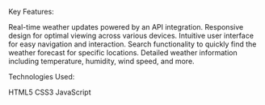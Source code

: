 Key Features:

Real-time weather updates powered by an API integration.
Responsive design for optimal viewing across various devices.
Intuitive user interface for easy navigation and interaction.
Search functionality to quickly find the weather forecast for specific locations.
Detailed weather information including temperature, humidity, wind speed, and more.

Technologies Used:

HTML5
CSS3
JavaScript
